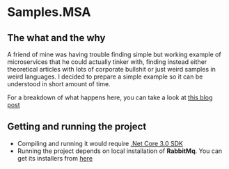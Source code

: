 # Samples.MSA
## The what and the why
A friend of mine was having trouble finding simple but working example of microservices that he could actually tinker with, finding instead either theoretical articles with lots of corporate bullshit or just weird samples in weird languages. I decided to prepare a simple example so it can be understood in short amount of time.

For a breakdown of what happens here, you can take a look at [this blog post](http://www.graymatterdeveloper.com/2019/11/28/hello-world-microservices/)

## Getting and running the project
* Compiling and running it would require [.Net Core 3.0 SDK](https://dotnet.microsoft.com/download/dotnet-core/3.0)
* Running the project depends on local installation of **RabbitMq**. You can get its installers from [here](https://www.rabbitmq.com/download.html)
